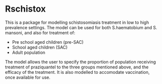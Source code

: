 # Rschistox

This is a package for modelling schistosomiasis treatment in low to high prevalence settings. 
The model can be used for both S.haematobium and S. mansoni, and also for treatment of:
- Pre school aged children (pre-SAC)
- School aged children (SAC)
- Adult population

The model allows the user to specify the proportion of population receiving treatment of praziquantel to the three groups mentioned above, and the efficacy of the treatment.
It is also modelled to accomodate vaccination, once available for use.
